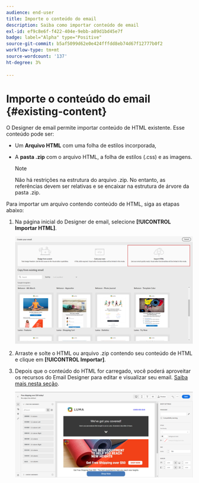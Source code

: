 ```yaml
---
audience: end-user
title: Importe o conteúdo do email
description: Saiba como importar conteúdo de email
exl-id: ef9c8e6f-f422-404e-9ebb-a89d1bd45e7f
badge: label="Alpha" type="Positive"
source-git-commit: b5af5099d62e0e424fffdd8eb74d67f12777b0f2
workflow-type: tm+mt
source-wordcount: '137'
ht-degree: 3%

---
```


# Importe o conteúdo do email {#existing-content}

O Designer de email permite importar conteúdo de HTML existente. Esse conteúdo pode ser:

* Um **Arquivo HTML** com uma folha de estilos incorporada,
* A **pasta .zip** com o arquivo HTML, a folha de estilos (.css) e as imagens.

   >[!NOTE]
   >
   >Não há restrições na estrutura do arquivo .zip. No entanto, as referências devem ser relativas e se encaixar na estrutura de árvore da pasta .zip.

Para importar um arquivo contendo conteúdo de HTML, siga as etapas abaixo:

1. Na página inicial do Designer de email, selecione **[!UICONTROL Importar HTML]**.

   ![](assets/import-html_2.png)

1. Arraste e solte o HTML ou arquivo .zip contendo seu conteúdo de HTML e clique em **[!UICONTROL Importar]**.

1. Depois que o conteúdo do HTML for carregado, você poderá aproveitar os recursos do Email Designer para editar e visualizar seu email. [Saiba mais nesta seção](create-email-content.md).

   ![](assets/html-imported.png)